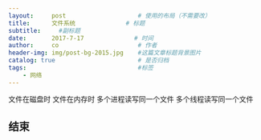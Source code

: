 ```yaml
---
layout:     post                    # 使用的布局（不需要改）
title:      文件系统              # 标题 
subtitle:     #副标题
date:       2017-7-17              # 时间
author:     co                      # 作者
header-img: img/post-bg-2015.jpg    #这篇文章标题背景图片
catalog: true                       # 是否归档
tags:                               #标签
    - 网络
---
```


文件在磁盘时
文件在内存时
多个进程读写同一个文件
多个线程读写同一个文件
## 结束
